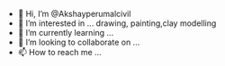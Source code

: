 - 👋 Hi, I’m @Akshayperumalcivil
- 👀 I’m interested in ... drawing, painting,clay modelling 
- 🌱 I’m currently learning ...
- 💞️ I’m looking to collaborate on ...
- 📫 How to reach me ...

<!---
Akshayperumalcivil/Akshayperumalcivil is a ✨ special ✨ repository because its `README.md` (this file) appears on your GitHub profile.
You can click the Preview link to take a look at your changes.
--->
